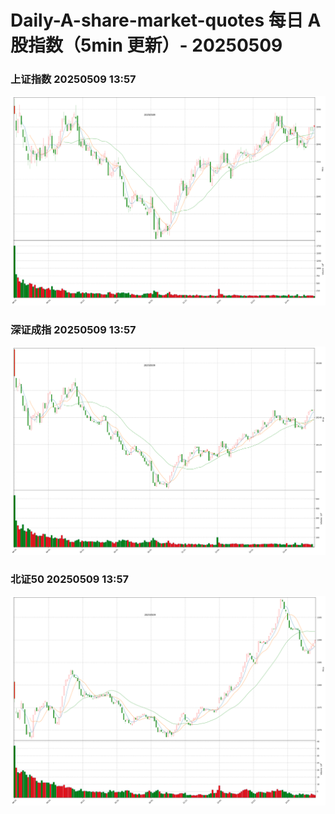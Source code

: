 
# Daily-A-share-market-quotes 每日 A 股指数（5min 更新）- 20250509

### 上证指数 20250509 13:57
![](./fig/2025/5/20250509-sh000001.png)

### 深证成指 20250509 13:57
![](./fig/2025/5/20250509-sz399001.png)

### 北证50 20250509 13:57
![](./fig/2025/5/20250509-bj899050.png)

